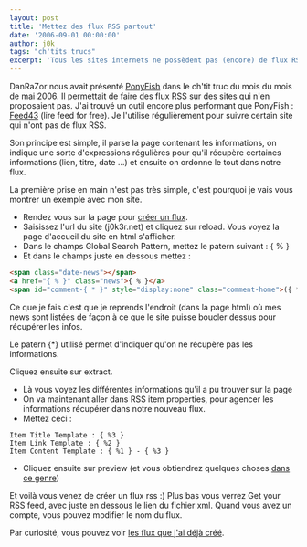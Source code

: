 ```yaml
---
layout: post
title: 'Mettez des flux RSS partout'
date: '2006-09-01 00:00:00'
author: j0k
tags: "ch'tits trucs"
excerpt: 'Tous les sites internets ne possèdent pas (encore) de flux RSS. Voilà un outil qui vous permet de mettre du RSS vraiment partout !'
---
```


DanRaZor nous avait présenté [PonyFish](http://www.j0k3r.net/chtit-truc-du-fil-rss-la-ou-il-n-y-en-a-pas-...-39.html) dans le ch'tit truc du mois du mois de mai 2006. Il permettait de faire des flux RSS sur des sites qui n'en proposaient pas.    J'ai trouvé un outil encore plus performant que PonyFish : [Feed43](http://feed43.com) (lire feed for free). Je l'utilise régulièrement pour suivre certain site qui n'ont pas de flux RSS.

  Son principe est simple, il parse la page contenant les informations, on indique une sorte d'expressions régulières pour qu'il récupère certaines informations (lien, titre, date ...) et ensuite on ordonne le tout dans notre flux.

  La première prise en main n'est pas très simple, c'est pourquoi je vais vous montrer un exemple avec mon site.

 - Rendez vous sur la page pour [créer un flux](http://feed43.com/feed.html?action=new).
 - Saisissez l'url du site (j0k3r.net) et cliquez sur reload. Vous voyez la page d'accueil du site en html s'afficher.
 - Dans le champs Global Search Pattern, mettez le patern suivant : { % }
 - Et dans le champs juste en dessous mettez :

```html
<span class="date-news"></span>
<a href="{ % }" class="news">{ % }</a>
<span id="comment-{ * }" style="display:none" class="comment-home">({ * })</span>
```

Ce que je fais c'est que je reprends l'endroit (dans la page html) où mes news sont listées de façon à ce que le site puisse boucler dessus pour récupérer les infos.

 Le patern {*} utilisé permet d'indiquer qu'on ne récupère pas les informations.

 Cliquez ensuite sur extract.

 - Là vous voyez les différentes informations qu'il a pu trouver sur la page
 - On va maintenant aller dans RSS item properties, pour agencer les informations récupérer dans notre nouveau flux.
 - Mettez ceci :

```
Item Title Template : { %3 }
Item Link Template : { %2 }
Item Content Template : { %1 } - { %3 }
```

 - Cliquez ensuite sur preview (et vous obtiendrez quelques choses [dans ce genre](http://feed43.com/0880371125518706.xml))

  Et voilà vous venez de créer un flux rss :)
 Plus bas vous verrez Get your RSS feed, avec juste en dessous le lien du fichier xml. Quand vous avez un compte, vous pouvez modifier le nom du flux.

  Par curiosité, vous pouvez voir [les flux que j'ai déjà créé](http://feed43.com/users/j0k3r).

